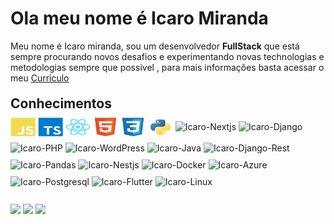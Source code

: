 



# Ola meu nome é Icaro Miranda  
Meu nome é Icaro miranda, sou um desenvolvedor **FullStack** que está sempre procurando novos desafios e experimentando novas technologias e metodologias sempre que possivel , para mais informações basta acessar o meu  [Curriculo](https://drive.google.com/file/d/1-NEd8sd2EEEFYVyanu16c1oEp5HDsj4P/view?usp=sharing)


<style>
    img {
        margin-top: 10px;
    }
    h2{
        margin-bottom:0px;
        margin-top:20px;
    }
</style>

<h2>Conhecimentos </h2>

<div style="display: inline_block ;"> 
  <img align="center" alt="Icaro-Js" height="30" width="40" src="https://raw.githubusercontent.com/devicons/devicon/master/icons/javascript/javascript-plain.svg">
  <img align="center" alt="Icaro-Ts" height="30" width="40" src="https://raw.githubusercontent.com/devicons/devicon/master/icons/typescript/typescript-plain.svg">
  <img align="center" alt="Icaro-React" height="30" width="40" src="https://raw.githubusercontent.com/devicons/devicon/master/icons/react/react-original.svg">
  <img align="center" alt="Icaro-HTML" height="30" width="40" src="https://raw.githubusercontent.com/devicons/devicon/master/icons/html5/html5-original.svg">
  <img align="center" alt="Icaro-CSS" height="30" width="40" src="https://raw.githubusercontent.com/devicons/devicon/master/icons/css3/css3-original.svg">
  <img align="center" alt="Icaro-Python" height="30" width="40" src="https://raw.githubusercontent.com/devicons/devicon/master/icons/python/python-original.svg">
  <img align="center" alt="Icaro-Nextjs" height="30" width="40" src="https://cdn.jsdelivr.net/gh/devicons/devicon@latest/icons/nextjs/nextjs-original.svg" />
  <img  align="center" alt="Icaro-Django" height="30" width="40"  src="https://cdn.jsdelivr.net/gh/devicons/devicon@latest/icons/django/django-plain.svg" />
  <img align="center" alt="Icaro-PHP" height="30" width="40"  src="https://cdn.jsdelivr.net/gh/devicons/devicon@latest/icons/php/php-original.svg" />
  <img  align="center" alt="Icaro-WordPress" height="30" width="40" src="https://cdn.jsdelivr.net/gh/devicons/devicon@latest/icons/wordpress/wordpress-original.svg" /> 
  <img align="center" alt="Icaro-Java" height="30" width="40" src="https://cdn.jsdelivr.net/gh/devicons/devicon@latest/icons/java/java-original.svg" />
  <img align="center" alt="Icaro-Django-Rest" height="30" width="40"  src="https://cdn.jsdelivr.net/gh/devicons/devicon@latest/icons/djangorest/djangorest-original.svg" />
  <img align="center" alt="Icaro-Pandas" height="30" width="40" src="https://cdn.jsdelivr.net/gh/devicons/devicon@latest/icons/pandas/pandas-original-wordmark.svg" />
  <img align="center" alt="Icaro-Nestjs" height="30" width="40" src="https://cdn.jsdelivr.net/gh/devicons/devicon@latest/icons/nestjs/nestjs-original.svg" />
  <img align="center" alt="Icaro-Docker" height="30" width="40"  src="https://cdn.jsdelivr.net/gh/devicons/devicon@latest/icons/docker/docker-original-wordmark.svg" />
  <img align="center" alt="Icaro-Azure" height="30" width="40"  src="https://cdn.jsdelivr.net/gh/devicons/devicon@latest/icons/azure/azure-original.svg" />
  <img align="center" alt="Icaro-Postgresql" height="30" width="40"  src="https://cdn.jsdelivr.net/gh/devicons/devicon@latest/icons/postgresql/postgresql-original.svg" />
  <img align="center" alt="Icaro-Flutter" height="30" width="40"  src="https://cdn.jsdelivr.net/gh/devicons/devicon@latest/icons/flutter/flutter-original.svg" />
  <img align="center" alt="Icaro-Linux" height="30" width="40"  src="https://cdn.jsdelivr.net/gh/devicons/devicon@latest/icons/linux/linux-original.svg" />
                  
</div> <br/>


         

<div> 
  <a href="https://www.instagram.com/iicaromj/" target="_blank"><img src="https://img.shields.io/badge/-Instagram-%23E4405F?style=for-the-badge&logo=instagram&logoColor=white" target="_blank"></a>
  <a href = "mailto:icaromirandajustino@gmail.com"><img src="https://img.shields.io/badge/-Gmail-%23333?style=for-the-badge&logo=gmail&logoColor=white" target="_blank"></a>
  <a href="https://www.linkedin.com/in/icaro-justino" target="_blank"><img src="https://img.shields.io/badge/-LinkedIn-%230077B5?style=for-the-badge&logo=linkedin&logoColor=white" target="_blank"></a> 
</div>
<br/>


